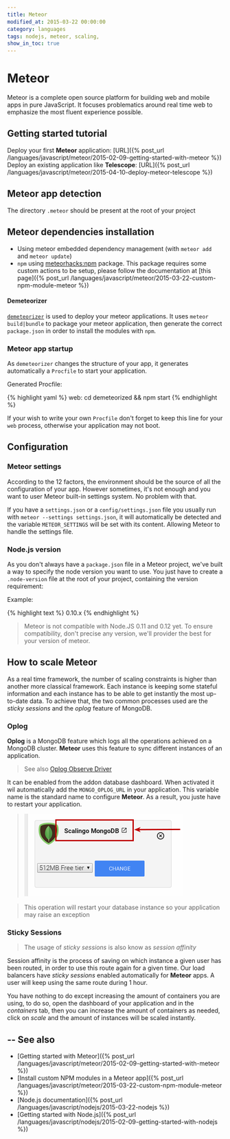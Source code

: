 ```yaml
---
title: Meteor
modified_at: 2015-03-22 00:00:00
category: languages
tags: nodejs, meteor, scaling,
show_in_toc: true
---
```


# Meteor

Meteor is a complete open source platform for building web and mobile apps in pure JavaScript.
It focuses problematics around real time web to emphasize the most fluent experience possible.

## Getting started tutorial

Deploy your first __Meteor__ application: [URL]({% post_url /languages/javascript/meteor/2015-02-09-getting-started-with-meteor %})
Deploy an existing application like __Telescope__: [URL]({% post_url /languages/javascript/meteor/2015-04-10-deploy-meteor-telescope %})

## Meteor app detection

The directory `.meteor` should be present at the root of your project

## Meteor dependencies installation

* Using meteor embedded dependency management (with `meteor add` and `meteor
  update`)
* `npm` using [meteorhacks:npm](https://github.com/meteorhacks/npm) package.
  This package requires some custom actions to be setup, please follow the
  documentation at [this page]({% post_url /languages/javascript/meteor/2015-03-22-custom-npm-module-meteor %})

#### Demeteorizer

[`demeteorizer`](https://github.com/onmodulus/demeteorizer) is used to deploy
your meteor applications. It uses `meteor build|bundle` to package your meteor
application, then generate the correct `package.json` in order to install the
modules with `npm`.

### Meteor app startup

As `demeteorizer` changes the structure of your app, it generates automatically
a `Procfile` to start your application.

Generated Procfile:

{% highlight yaml %}
web: cd demeteorized && npm start
{% endhighlight %}

If your wish to write your own `Procfile` don't forget to keep this line for
your `web` process, otherwise your application may not boot.

## Configuration

### Meteor settings

According to the 12 factors, the environment should be the source of all the configuration of your app.
However sometimes, it's not enough and you want to user Meteor built-in settings system. No problem
with that.

If you have a `settings.json` or a `config/settings.json` file you usually run with
`meteor --settings settings.json`, it will automatically be detected and the variable `METEOR_SETTINGS`
will be set with its content. Allowing Meteor to handle the settings file.

### Node.js version

As you don't always have a `package.json` file in a Meteor project, we've built a way to specify the node
version you want to use. You just have to create a `.node-version` file at the root of your project,
containing the version requirement:

Example:

{% highlight text %}
0.10.x
{% endhighlight %}

<blockquote class="info">
  Meteor is not compatible with Node.JS 0.11 and 0.12 yet. To ensure compatibility, don't precise any version,
  we'll provider the best for your version of meteor.
</blockquote>

## How to scale __Meteor__

As a real time framework, the number of scaling constraints is higher than another more classical
framework. Each instance is keeping some stateful information and each instance has to be able to
get instantly the most up-to-date data. To achieve that, the two common processes used are the
_sticky sessions_ and the _oplog_ feature of MongoDB.

### Oplog

__Oplog__ is a MongoDB feature which logs all the operations achieved on a MongoDB cluster. __Meteor__
uses this feature to sync different instances of an application.

> See also [Oplog Observe Driver](https://github.com/meteor/meteor/wiki/Oplog-Observe-Driver)

It can be enabled from the addon database dashboard. When activated it wil automatically add the
`MONGO_OPLOG_URL` in your application. This variable name is the standard name to configure __Meteor__.
As a result, you juste have to restart your application.

> ![Link to Dashboard](/assets/images/database/link-to-dashboard.png)

<blockquote class="info">
  This operation will restart your database instance so your application may raise an exception
</blockquote>

### Sticky Sessions

> The usage of _sticky sessions_ is also know as _session affinity_

Session affinity is the process of saving on which instance a given user has been routed, in order to use
this route again for a given time. Our load balancers have _sticky sessions_ enabled automatically
for __Meteor__ apps. A user will keep using the same route during 1 hour.

You have nothing to do except increasing the amount of containers you are using, to do
so, open the dashboard of your application and in the _containers_ tab, then you can increase the amount
of containers as needed, click on _scale_ and the amount of instances will be scaled instantly.

## -- See also

* [Getting started with Meteor]({% post_url /languages/javascript/meteor/2015-02-09-getting-started-with-meteor %})
* [Install custom NPM modules in a Meteor app]({% post_url /languages/javascript/meteor/2015-03-22-custom-npm-module-meteor %})
* [Node.js documentation]({% post_url /languages/javascript/nodejs/2015-03-22-nodejs %})
* [Getting started with Node.js]({% post_url /languages/javascript/nodejs/2015-02-09-getting-started-with-nodejs %})
